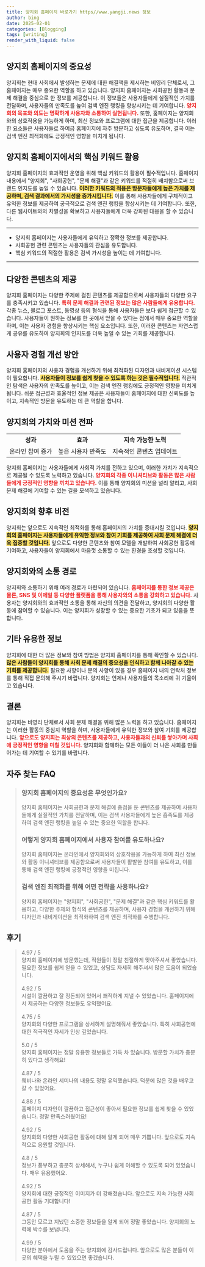 ```yaml
---
title: 양지회 홈페이지 바로가기 https//www.yangji.news 정보
author: bing
date: 2025-02-01
categories: [Blogging]
tags: [writing]
render_with_liquid: false
---
```



<h2 id='양지회_중요성'>양지회 홈페이지의 중요성</h2>

<p>양지회는 현대 사회에서 발생하는 문제에 대한 해결책을 제시하는 비영리 단체로서, 그 홈페이지는 매우 중요한 역할을 하고 있습니다. 양지회 홈페이지는 사회공헌 활동과 문제 해결을 중심으로 한 정보를 제공합니다. 이 정보들은 사용자들에게 실질적인 가치를 전달하며, 사용자들의 만족도를 높여 검색 엔진 랭킹을 향상시키는 데 기여합니다. <b><span style="color: #ee2323;">양지회의 목표와 의도는 명확하게 사용자와 소통하여 실현됩니다.</span></b> 또한, 홈페이지는 양지회와의 상호작용을 가능하게 하며, 최신 정보와 프로그램에 대한 접근을 제공합니다. 이러한 요소들은 사용자들로 하여금 홈페이지에 자주 방문하고 싶도록 유도하며, 결국 이는 검색 엔진 최적화에도 긍정적인 영향을 미치게 됩니다.</p>

<h2 id='핵심_키워드_활용'>양지회 홈페이지에서의 핵심 키워드 활용</h2>

<p>양지회 홈페이지의 효과적인 운영을 위해 핵심 키워드의 활용이 필수적입니다. 홈페이지 내용에서 "양지회", "사회공헌", "문제 해결"과 같은 키워드를 적절히 배치함으로써 브랜드 인지도를 높일 수 있습니다. <b><span style="background-color: #ffe066;">이러한 키워드의 적용은 방문자들에게 높은 가치를 제공하며, 검색 결과에서의 가시성을 증가시킵니다.</span></b> 이를 통해 사용자들에게 구체적이고 유익한 정보를 제공하여 궁극적으로 검색 엔진 랭킹을 향상시키는 데 기여합니다. 또한, 다른 웹사이트와의 차별성을 확보하고 사용자들에게 더욱 강화된 대응을 할 수 있습니다.</p>

<hr />

<ul>
    <li>양지회 홈페이지는 사용자들에게 유익하고 정확한 정보를 제공합니다.</li>
    <li>사회공헌 관련 콘텐츠는 사용자들의 관심을 유도합니다.</li>
    <li>핵심 키워드의 적절한 활용은 검색 가시성을 높이는 데 기여합니다.</li>
</ul>

<hr />

<h2 id='다양한_콘텐츠_제공'>다양한 콘텐츠의 제공</h2>

<p>양지회 홈페이지는 다양한 주제에 걸친 콘텐츠를 제공함으로써 사용자들의 다양한 요구를 충족시키고 있습니다. <b><span style="color: #ee2323;">특히 문제 해결과 관련된 정보는 많은 사람들에게 유용합니다.</span></b> 각종 뉴스, 블로그 포스트, 동영상 등의 형식을 통해 사용자들은 보다 쉽게 접근할 수 있습니다. 사용자들이 원하는 정보를 한 곳에서 얻을 수 있다는 점에서 매우 중요한 역할을 하며, 이는 사용자 경험을 향상시키는 핵심 요소입니다. 또한, 이러한 콘텐츠는 자연스럽게 공유를 유도하여 양지회의 인지도를 더욱 높일 수 있는 기회를 제공합니다.</p>

<h2 id='사용자_경험_개선'>사용자 경험 개선 방안</h2>

<p>양지회 홈페이지의 사용자 경험을 개선하기 위해 최적화된 디자인과 내비게이션 시스템이 필요합니다. <b><span style="background-color: #ffe066;">사용자들이 정보를 쉽게 찾을 수 있도록 하는 것은 필수적입니다.</span></b> 직관적인 탐색은 사용자의 만족도를 높이고, 이는 검색 엔진 랭킹에도 긍정적인 영향을 미치게 됩니다. 쉬운 접근성과 효율적인 정보 제공은 사용자들이 홈페이지에 대한 신뢰도를 높이고, 지속적인 방문을 유도하는 데 큰 역할을 합니다.</p>

<h2 id='종합'>양지회의 가치와 미션 전파</h2>

<table>
    <tr>
        <td style="text-align: center; height: 17px;"><b>성과</b></td>
        <td style="text-align: center; height: 17px;"><b>효과</b></td>
        <td style="text-align: center; height: 17px;"><b>지속 가능한 노력</b></td>
    </tr>
    <tr>
        <td style="text-align: center; height: 17px;">온라인 참여 증가</td>
        <td style="text-align: center; height: 17px;">높은 사용자 만족도</td>
        <td style="text-align: center; height: 17px;">지속적인 콘텐츠 업데이트</td>
    </tr>
</table>

<p>양지회 홈페이지는 사용자들에게 사회적 가치를 전하고 있으며, 이러한 가치가 지속적으로 제공될 수 있도록 노력하고 있습니다. <b><span style="color: #ee2323;">양지회의 각종 이니셔티브와 활동은 많은 사람들에게 긍정적인 영향을 끼치고 있습니다.</span></b> 이를 통해 양지회의 미션을 널리 알리고, 사회 문제 해결에 기여할 수 있는 길을 모색하고 있습니다.</p>

<h2 id='양지회_비전'>양지회의 향후 비전</h2>

<p>양지회는 앞으로도 지속적인 최적화를 통해 홈페이지의 가치를 증대시킬 것입니다. <b><span style="background-color: #ffe066;">양지회의 홈페이지는 사용자들에게 유익한 정보와 참여 기회를 제공하여 사회 문제 해결에 더욱 집중할 것입니다.</span></b> 앞으로도 다양한 콘텐츠와 참여 모델을 개발하여 사회공헌 활동에 기여하고, 사용자들이 양지회에서 마음껏 소통할 수 있는 환경을 조성할 것입니다.</p>

<h2 id='양지회_소통'>양지회와의 소통 경로</h2>

<p>양지회와 소통하기 위해 여러 경로가 마련되어 있습니다. <b><span style="color: #ee2323;">홈페이지를 통한 정보 제공은 물론, SNS 및 이메일 등 다양한 플랫폼을 통해 사용자와의 소통을 강화하고 있습니다.</span></b> 사용자는 양지회와의 효과적인 소통을 통해 자신의 의견을 전달하고, 양지회의 다양한 활동에 참여할 수 있습니다. 이는 양지회가 성장할 수 있는 중요한 기초가 되고 있음을 뜻합니다.</p>

<h2 id='기타_정보'>기타 유용한 정보</h2>

<p>양지회에 대한 더 많은 정보와 참여 방법은 양지회 홈페이지를 통해 확인할 수 있습니다. <b><span style="background-color: #ffe066;">많은 사람들이 양지회를 통해 사회 문제 해결의 중요성을 인식하고 함께 나아갈 수 있는 기회를 제공합니다.</span></b> 필요한 사항이나 문의 사항이 있을 경우 홈페이지 내의 연락처 정보를 통해 직접 문의해 주시기 바랍니다. 양지회는 언제나 사용자들의 목소리에 귀 기울이고 있습니다.</p>

<h2 id='결론'>결론</h2>

<p>양지회는 비영리 단체로서 사회 문제 해결을 위해 많은 노력을 하고 있습니다. 홈페이지는 이러한 활동의 중심지 역할을 하며, 사용자들에게 유익한 정보와 참여 기회를 제공합니다. <b><span style="color: #ee2323;">앞으로도 양지회는 최상의 콘텐츠를 제공하고, 사용자들과의 신뢰를 쌓아가며 사회에 긍정적인 영향을 미칠 것입니다.</span></b> 양지회와 함께하는 모든 이들이 더 나은 사회를 만들어가는 데 기여할 수 있기를 바랍니다.</p>


<h2 id='자주_찾는_FAQ'>자주 찾는 FAQ</h2>
<div itemscope="" itemtype="https://schema.org/FAQPage"> 
<blockquote> 
<div itemscope="" itemprop="mainEntity" itemtype="https://schema.org/Question"> 
<h3 itemprop="name">양지회 홈페이지의 중요성은 무엇인가요?</h3> 
<div itemscope="" itemprop="acceptedAnswer" itemtype="https://schema.org/Answer"> 
<span itemprop="text"> 
<p>양지회 홈페이지는 사회공헌과 문제 해결에 중점을 둔 콘텐츠를 제공하여 사용자들에게 실질적인 가치를 전달하며, 이는 검색 사용자들에게 높은 흡족도를 제공하여 검색 엔진 랭킹을 높일 수 있는 중요한 역할을 합니다.</p> 
</span> 
</div> 
</div> 

<div itemscope="" itemprop="mainEntity" itemtype="https://schema.org/Question"> 
<h3 itemprop="name">어떻게 양지회 홈페이지에서 사용자 참여를 유도하나요?</h3> 
<div itemscope="" itemprop="acceptedAnswer" itemtype="https://schema.org/Answer"> 
<span itemprop="text"> 
<p>양지회 홈페이지는 온라인에서 양지회와의 상호작용을 가능하게 하여 최신 정보와 활동 이니셔티브를 제공함으로써 사용자들이 활발한 참여를 유도하고, 이를 통해 검색 엔진 랭킹에 긍정적인 영향을 미칩니다.</p> 
</span> 
</div> 
</div> 

<div itemscope="" itemprop="mainEntity" itemtype="https://schema.org/Question"> 
<h3 itemprop="name">검색 엔진 최적화를 위해 어떤 전략을 사용하나요?</h3> 
<div itemscope="" itemprop="acceptedAnswer" itemtype="https://schema.org/Answer"> 
<span itemprop="text"> 
<p>양지회 홈페이지는 "양지회", "사회공헌", "문제 해결"과 같은 핵심 키워드를 활용하고, 다양한 주제와 형식의 콘텐츠를 제공하며, 사용자 경험을 개선하기 위해 디자인과 내비게이션을 최적화하여 검색 엔진 최적화를 수행합니다.</p> 
</span> 
</div> 
</div> 
</blockquote> 
</div>
<h2 id='후기'>후기</h2>
<div itemscope itemtype="https://schema.org/Product">
  <blockquote>
  <div itemprop="review" itemscope itemtype="https://schema.org/Review">
      <div itemprop="reviewRating" itemscope itemtype="https://schema.org/Rating"> <span itemprop="ratingValue">4.97</span> / <span itemprop="bestRating">5</span> </div>
      <span itemprop="reviewBody">양지회 홈페이지에 방문했는데, 직원들이 정말 친절하게 맞아주셔서 좋았습니다. 필요한 정보를 쉽게 얻을 수 있었고, 상담도 자세히 해주셔서 많은 도움이 되었습니다.</span>
  </div>
  <br>
  <div itemprop="review" itemscope itemtype="https://schema.org/Review">
      <div itemprop="reviewRating" itemscope itemtype="https://schema.org/Rating"> <span itemprop="ratingValue">4.92</span> / <span itemprop="bestRating">5</span> </div>
      <span itemprop="reviewBody">시설이 깔끔하고 잘 정돈되어 있어서 쾌적하게 지낼 수 있었습니다. 홈페이지에서 제공하는 다양한 정보들도 유익했어요.</span>
  </div>
  <br>
  <div itemprop="review" itemscope itemtype="https://schema.org/Review">
      <div itemprop="reviewRating" itemscope itemtype="https://schema.org/Rating"> <span itemprop="ratingValue">4.75</span> / <span itemprop="bestRating">5</span> </div>
      <span itemprop="reviewBody">양지회의 다양한 프로그램을 상세하게 설명해줘서 좋았습니다. 특히 사회공헌에 대한 적극적인 자세가 인상 깊었습니다.</span>
  </div>
  <br>
  <div itemprop="review" itemscope itemtype="https://schema.org/Review">
      <div itemprop="reviewRating" itemscope itemtype="https://schema.org/Rating"> <span itemprop="ratingValue">5.0</span> / <span itemprop="bestRating">5</span> </div>
      <span itemprop="reviewBody">양지회 홈페이지는 정말 유용한 정보들로 가득 차 있습니다. 방문할 가치가 충분히 있다고 생각해요!</span>
  </div>
  <br>
  <div itemprop="review" itemscope itemtype="https://schema.org/Review">
      <div itemprop="reviewRating" itemscope itemtype="https://schema.org/Rating"> <span itemprop="ratingValue">4.87</span> / <span itemprop="bestRating">5</span> </div>
      <span itemprop="reviewBody">웨비나와 온라인 세미나의 내용도 정말 유익했습니다. 덕분에 많은 것을 배우고 갈 수 있었어요.</span>
  </div>
  <br>
  <div itemprop="review" itemscope itemtype="https://schema.org/Review">
      <div itemprop="reviewRating" itemscope itemtype="https://schema.org/Rating"> <span itemprop="ratingValue">4.88</span> / <span itemprop="bestRating">5</span> </div>
      <span itemprop="reviewBody">홈페이지 디자인이 깔끔하고 접근성이 좋아서 필요한 정보를 쉽게 찾을 수 있었습니다. 정말 만족스러웠어요!</span>
  </div>
  <br>
  <div itemprop="review" itemscope itemtype="https://schema.org/Review">
      <div itemprop="reviewRating" itemscope itemtype="https://schema.org/Rating"> <span itemprop="ratingValue">4.92</span> / <span itemprop="bestRating">5</span> </div>
      <span itemprop="reviewBody">양지회의 다양한 사회공헌 활동에 대해 알게 되어 매우 기쁩니다. 앞으로도 지속적으로 응원할 것입니다.</span>
  </div>
  <br>
  <div itemprop="review" itemscope itemtype="https://schema.org/Review">
      <div itemprop="reviewRating" itemscope itemtype="https://schema.org/Rating"> <span itemprop="ratingValue">4.8</span> / <span itemprop="bestRating">5</span> </div>
      <span itemprop="reviewBody">정보가 풍부하고 충분히 상세해서, 누구나 쉽게 이해할 수 있도록 되어 있었습니다. 매우 유용했어요.</span>
  </div>
  <br>
  <div itemprop="review" itemscope itemtype="https://schema.org/Review">
      <div itemprop="reviewRating" itemscope itemtype="https://schema.org/Rating"> <span itemprop="ratingValue">4.92</span> / <span itemprop="bestRating">5</span> </div>
      <span itemprop="reviewBody">양지회에 대한 긍정적인 이미지가 더 강해졌습니다. 앞으로도 지속 가능한 사회공헌 활동 기대합니다!</span>
  </div>
  <br>
  <div itemprop="review" itemscope itemtype="https://schema.org/Review">
      <div itemprop="reviewRating" itemscope itemtype="https://schema.org/Rating"> <span itemprop="ratingValue">4.87</span> / <span itemprop="bestRating">5</span> </div>
      <span itemprop="reviewBody">그동안 모르고 지냈던 소중한 정보들을 알게 되어 정말 좋았습니다. 양지회의 노력에 박수를 보냅니다.</span>
  </div>
  <br>
  <div itemprop="review" itemscope itemtype="https://schema.org/Review">
      <div itemprop="reviewRating" itemscope itemtype="https://schema.org/Rating"> <span itemprop="ratingValue">4.99</span> / <span itemprop="bestRating">5</span> </div>
      <span itemprop="reviewBody">다양한 분야에서 도움을 주는 양지회에 감사드립니다. 앞으로도 많은 분들이 이곳의 혜택을 누릴 수 있었으면 좋겠습니다.</span>
  </div>
  </blockquote>
</div>
